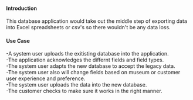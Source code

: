 #### Introduction  
This database application would take out the middle step of exporting data into Excel spreadsheets or csv's so there wouldn't be any data loss.  

#### Use Case
-A system user uploads the exitisting database into the application.  
-The application acknowledges the differnt fields and field types.  
-The system user adapts the new database to accept the legacy data.  
-The system user also will change fields based on museum or customer user experience and preference.  
-The system user uploads the data into the new database.  
-The customer checks to make sure it works in the right manner.  
